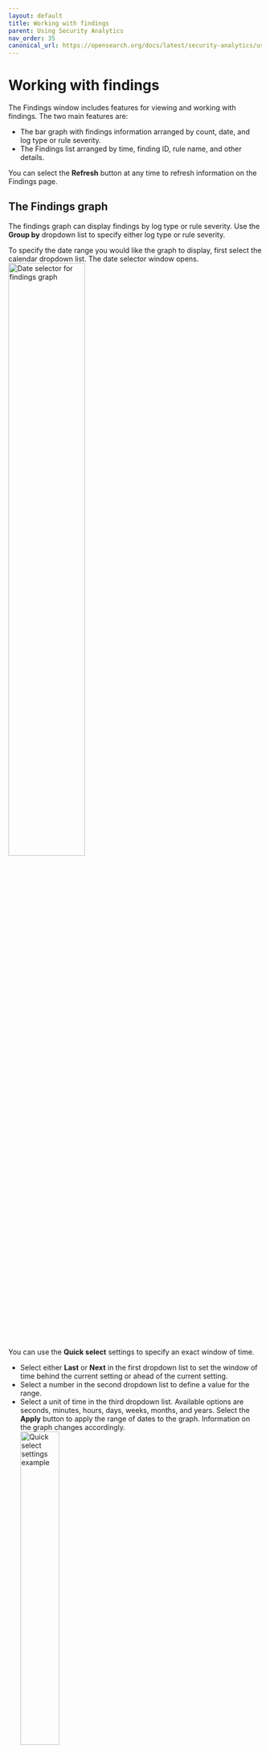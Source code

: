 ```yaml
---
layout: default
title: Working with findings
parent: Using Security Analytics
nav_order: 35
canonical_url: https://opensearch.org/docs/latest/security-analytics/usage/findings/
---
```


# Working with findings

The Findings window includes features for viewing and working with findings. The two main features are:
* The bar graph with findings information arranged by count, date, and log type or rule severity.
* The Findings list arranged by time, finding ID, rule name, and other details.

You can select the **Refresh** button at any time to refresh information on the Findings page.

## The Findings graph

The findings graph can display findings by log type or rule severity. Use the **Group by** dropdown list to specify either log type or rule severity.

To specify the date range you would like the graph to display, first select the calendar dropdown list. The date selector window opens.
<br><img src="{{site.url}}{{site.baseurl}}/images/Security/find-date-pick.png" alt="Date selector for findings graph" width="55%">

You can use the **Quick select** settings to specify an exact window of time.
* Select either **Last** or **Next** in the first dropdown list to set the window of time behind the current setting or ahead of the current setting.
* Select a number in the second dropdown list to define a value for the range.
* Select a unit of time in the third dropdown list. Available options are seconds, minutes, hours, days, weeks, months, and years.
Select the **Apply** button to apply the range of dates to the graph. Information on the graph changes accordingly.
<br><img src="{{site.url}}{{site.baseurl}}/images/Security/quickset.png" alt="Quick select settings example" width="40%">
<br>You can use the left and right arrows to move the window of time behind the current range of dates or ahead of the current range of dates. When you use these arrows, the start date and end date appear in the date range field. You can then select each one to set an absolute, relative, or current date and time. For absolute and relative changes, select the **Update** button to apply the changes.
<br><img src="{{site.url}}{{site.baseurl}}/images/Security/date-pick.png" alt="Altering date range" width="55%">

As an alternative, you can select an option in the **Commonly used** section (see the preceding image of the calendar dropdown list) to conveniently set a window of time. Options include date ranges such as **Today**, **Yesterday**, **this week**, and **week to date**. 

When one of the commonly used windows of time is selected, you can select the **Show dates** label in the date range field to populate the range of dates. Following that, you can select either the start date or end date to specify by an absolute, relative, or current date and time setting. For absolute and relative changes, select the **Update** button to apply the changes.

As one more alternative, you can select an option from the **Recently used date ranges** section to go back to a previous setting.

## The Findings list

The Findings list displays all findings according to time of the finding, the finding ID, the rule name that generated the finding, the detector that captured the finding, and other details.
<br><img src="{{site.url}}{{site.baseurl}}/images/Security/finding-list.png" alt="A list of all findings" width="85%">
Use the **Rule severity** dropdown list to filter the list of findings by severity. Use the **log type** dropdown list to filter the list by log type.
Each finding in the list includes a finding ID. You can select the ID to open the Finding details pane, which describes the finding by parameters defined when creating the detector.
The Actions column includes two options for each finding:
* The diagonal arrow provides another way to open the Findings detail pane.
* The bell icon allows you to open the Create detector alert trigger pane, where you can quickly set up an alert for the specific finding and modify rules and their conditions as required.
For details on setting up an alert, see [Set up alerts]({{site.url}}{{site.baseurl}}/security-analytics/sec-analytics-config/detectors-config/#step-3-set-up-alerts) in detector creation documentation.

